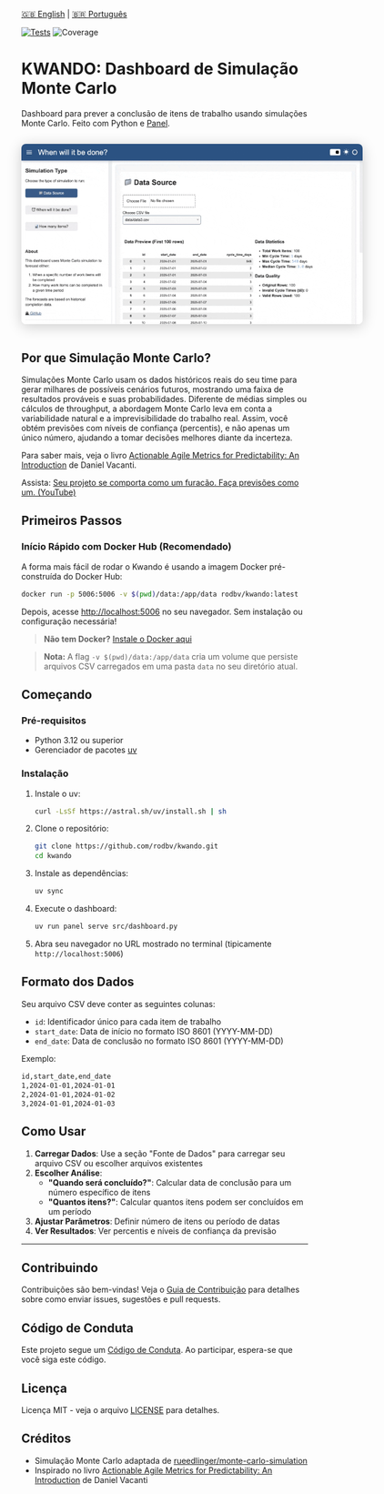 [🇬🇧 English](README.md) | [🇧🇷 Português](README-pt-br.md)

[![Tests](https://github.com/rodbv/kwando/actions/workflows/test.yml/badge.svg)](https://github.com/rodbv/kwando/actions/workflows/test.yml)
![Coverage](https://img.shields.io/badge/coverage-97%25-green)

# KWANDO: Dashboard de Simulação Monte Carlo

Dashboard para prever a conclusão de itens de trabalho usando simulações Monte Carlo. Feito com Python e [Panel](https://panel.holoviz.org/).

<img src="docs/images/screencap.gif" alt="KWANDO Dashboard Screenshot" style="max-width: 600px; box-shadow: 0 4px 24px #0003; border-radius: 8px; margin: 1em 0;" />

## Por que Simulação Monte Carlo?

Simulações Monte Carlo usam os dados históricos reais do seu time para gerar milhares de possíveis cenários futuros, mostrando uma faixa de resultados prováveis e suas probabilidades. Diferente de médias simples ou cálculos de throughput, a abordagem Monte Carlo leva em conta a variabilidade natural e a imprevisibilidade do trabalho real. Assim, você obtém previsões com níveis de confiança (percentis), e não apenas um único número, ajudando a tomar decisões melhores diante da incerteza.

Para saber mais, veja o livro [Actionable Agile Metrics for Predictability: An Introduction](https://actionableagile.com/books/aamfp/) de Daniel Vacanti.

Assista: [Seu projeto se comporta como um furacão. Faça previsões como um. (YouTube)](https://www.youtube.com/watch?v=j1FTNVRkJYg)

## Primeiros Passos

### Início Rápido com Docker Hub (Recomendado)

A forma mais fácil de rodar o Kwando é usando a imagem Docker pré-construída do Docker Hub:

```sh
docker run -p 5006:5006 -v $(pwd)/data:/app/data rodbv/kwando:latest
```

Depois, acesse [http://localhost:5006](http://localhost:5006) no seu navegador. Sem instalação ou configuração necessária!

> **Não tem Docker?** [Instale o Docker aqui](https://docs.docker.com/get-docker/)

> **Nota:** A flag `-v $(pwd)/data:/app/data` cria um volume que persiste arquivos CSV carregados em uma pasta `data` no seu diretório atual.

## Começando

### Pré-requisitos

- Python 3.12 ou superior
- Gerenciador de pacotes [uv](https://docs.astral.sh/uv/getting-started/installation/)

### Instalação

1. Instale o uv:
   ```sh
   curl -LsSf https://astral.sh/uv/install.sh | sh
   ```
2. Clone o repositório:
   ```sh
   git clone https://github.com/rodbv/kwando.git
   cd kwando
   ```
3. Instale as dependências:
   ```sh
   uv sync
   ```
4. Execute o dashboard:
   ```sh
   uv run panel serve src/dashboard.py
   ```
5. Abra seu navegador no URL mostrado no terminal (tipicamente `http://localhost:5006`)

## Formato dos Dados

Seu arquivo CSV deve conter as seguintes colunas:
- `id`: Identificador único para cada item de trabalho
- `start_date`: Data de início no formato ISO 8601 (YYYY-MM-DD)
- `end_date`: Data de conclusão no formato ISO 8601 (YYYY-MM-DD)

Exemplo:

```csv
id,start_date,end_date
1,2024-01-01,2024-01-01
2,2024-01-01,2024-01-02
3,2024-01-01,2024-01-03
```

## Como Usar

1. **Carregar Dados**: Use a seção "Fonte de Dados" para carregar seu arquivo CSV ou escolher arquivos existentes
2. **Escolher Análise**:
   - **"Quando será concluído?"**: Calcular data de conclusão para um número específico de itens
   - **"Quantos itens?"**: Calcular quantos itens podem ser concluídos em um período
3. **Ajustar Parâmetros**: Definir número de itens ou período de datas
4. **Ver Resultados**: Ver percentis e níveis de confiança da previsão

---

## Contribuindo

Contribuições são bem-vindas! Veja o [Guia de Contribuição](CONTRIBUTING.md) para detalhes sobre como enviar issues, sugestões e pull requests.

## Código de Conduta

Este projeto segue um [Código de Conduta](CODE_OF_CONDUCT.md). Ao participar, espera-se que você siga este código.

## Licença

Licença MIT - veja o arquivo [LICENSE](LICENSE) para detalhes.

## Créditos

- Simulação Monte Carlo adaptada de [rueedlinger/monte-carlo-simulation](https://github.com/rueedlinger/monte-carlo-simulation)
- Inspirado no livro [Actionable Agile Metrics for Predictability: An Introduction](https://actionableagile.com/books/aamfp/) de Daniel Vacanti
